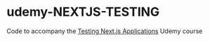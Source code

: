 # udemy-NEXTJS-TESTING

Code to accompany the [Testing Next.js Applications](https://www.udemy.com/course/nextjs-testing/?couponCode=TEST-NEXTJS-GITHUB) Udemy course
